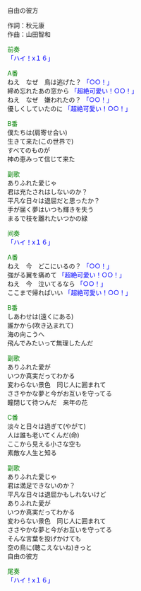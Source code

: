 自由の彼方  
  
作詞：秋元康  
作曲：山田智和  
  
<font color=green>前奏</font>  
<font color=blue>「ハイ！x１６」</font>  
  
<font color=green>A番</font>  
ねえ　なぜ　鳥は逃げた？ <font color=blue>「○○！」</font>   
締め忘れたあの窓から <font color=blue>「超絶可愛い！○○！」</font>   
ねえ　なぜ　嫌われたの？ <font color=blue>「○○！」</font>   
優しくしていたのに <font color=blue>「超絶可愛い！○○！」</font>   
  
<font color=green>B番</font>  
僕たちは(肩寄せ合い)  
生きて来た(この世界で)  
すべてのものが  
神の恵みって信じて来た  
  
<font color=green>副歌</font>  
ありふれた愛じゃ  
君は充たされはしないのか？  
平凡な日々は退屈だと思ったか？  
手が届く夢はいつも輝きを失う  
まるで枝を離れたいつかの緑  
  
<font color=green>间奏</font>  
<font color=blue>「ハイ！x１６」</font>  
  
<font color=green>A番</font>  
ねえ　今　どこにいるの？ <font color=blue>「○○！」</font>   
強がる翼を痛めて <font color=blue>「超絶可愛い！○○！」</font>   
ねえ　今　泣いてるなら <font color=blue>「○○！」</font>   
ここまで帰ればいい <font color=blue>「超絶可愛い！○○！」</font>   
  
<font color=green>B番</font>  
しあわせは(遠くにある)  
誰かから(吹き込まれて)  
海の向こうへ  
飛んでみたいって無理したんだ  
  
<font color=green>副歌</font>  
ありふれた愛が  
いつか真実だってわかる  
変わらない景色　同じ人に囲まれて  
ささやかな夢と今がお互いを守ってる  
瞳閉じて待つんだ　来年の花  
  
<font color=green>C番</font>  
淡々と日々は過ぎて(やがて)  
人は誰も老いてくんだ(命)  
ここから見える小さな空も  
素敵な人生と知る  
  
<font color=green>副歌</font>  
ありふれた愛じゃ  
君は満足できないのか？  
平凡な日々は退屈かもしれないけど  
ありふれた愛が  
いつか真実だってわかる  
変わらない景色　同じ人に囲まれて  
ささやかな夢と今がお互いを守ってる  
そんな言葉を投げかけても  
空の鳥に(聴こえないね)きっと  
自由の彼方  
  
<font color=green>尾奏</font>  
<font color=blue>「ハイ！x１６」</font>   
